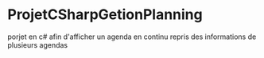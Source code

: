 # ProjetCSharpGetionPlanning
porjet en c# afin d'afficher un agenda en continu repris des informations de plusieurs agendas 
